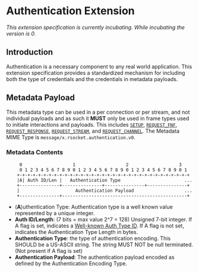 # Authentication Extension

_This extension specification is currently incubating.  While incubating the version is 0._

## Introduction
Authentication is a necessary component to any real world application. This extension specification provides a standardized mechanism for including both the type of credentials and the credentials in metadata payloads.

## Metadata Payload
This metadata type can be used in a per connection or per stream, and not individual payloads and as such it **MUST** only be used in frame types used to initiate interactions and payloads.  This includes [`SETUP`][s], [`REQUEST_FNF`][rf], [`REQUEST_RESPONSE`][rr], [`REQUEST_STREAM`][rs], and [`REQUEST_CHANNEL`][rc].  The Metadata MIME Type is `message/x.rsocket.authentication.v0`.

[s]:  ../../Protocol.md#frame-setup
[rc]: ../../Protocol.md#frame-request-channel
[rf]: ../../Protocol.md#frame-fnf
[rr]: ../../Protocol.md#frame-request-response
[rs]: ../../Protocol.md#frame-request-stream


### Metadata Contents
```
     0                   1                   2                   3
     0 1 2 3 4 5 6 7 8 9 0 1 2 3 4 5 6 7 8 9 0 1 2 3 4 5 6 7 8 9 0 1
    +-+-+-+-+-+-+-+-+-+-+-+-+-+-+-+-+-+-+-+-+-+-+-+-+-+-+-+-+-+-+-+-+
    |A| Auth ID/Len |   Authentication Type                        ...
    +---------------+---------------+---------------+---------------+
    |                     Authentication Payload                   ...
    +---------------+-----------------------------------------------+
```

* (**A**)uthentication Type: Authentication type is a well known value represented by a unique integer.
* **Auth ID/Length**: (7 bits = max value 2^7 = 128) Unsigned 7-bit integer.  If A flag is set, indicates a [Well-known Auth Type ID][wk].  If A flag is not set, indicates the Authentication Type Length in bytes.
* **Authentication Type**: the type of authentication encoding. This SHOULD be a US-ASCII string.  The string MUST NOT be null terminated.  (Not present if A flag is set)
* **Authentication Payload**: The authentication payload encoded as defined by the Authentication Encoding Type.

[wk]: WellKnownAuthTypes.md